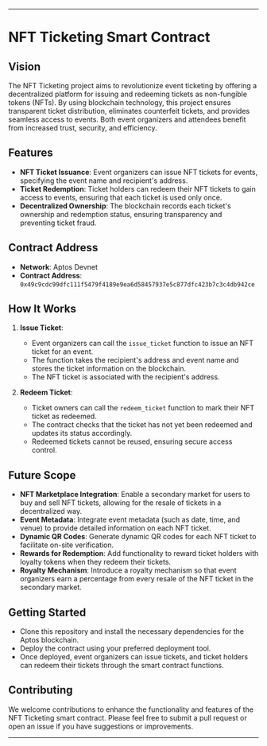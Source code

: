 

---

# NFT Ticketing Smart Contract

## Vision

The NFT Ticketing project aims to revolutionize event ticketing by offering a decentralized platform for issuing and redeeming tickets as non-fungible tokens (NFTs). By using blockchain technology, this project ensures transparent ticket distribution, eliminates counterfeit tickets, and provides seamless access to events. Both event organizers and attendees benefit from increased trust, security, and efficiency.

## Features

- **NFT Ticket Issuance**: Event organizers can issue NFT tickets for events, specifying the event name and recipient's address.
- **Ticket Redemption**: Ticket holders can redeem their NFT tickets to gain access to events, ensuring that each ticket is used only once.
- **Decentralized Ownership**: The blockchain records each ticket's ownership and redemption status, ensuring transparency and preventing ticket fraud.

## Contract Address

- **Network**: Aptos Devnet
- **Contract Address**: `0x49c9cdc99dfc111f5479f4189e9ea6d58457937e5c877dfc423b7c3c4db942ce`

## How It Works

1. **Issue Ticket**:

   - Event organizers can call the `issue_ticket` function to issue an NFT ticket for an event.
   - The function takes the recipient's address and event name and stores the ticket information on the blockchain.
   - The NFT ticket is associated with the recipient's address.

2. **Redeem Ticket**:
   - Ticket owners can call the `redeem_ticket` function to mark their NFT ticket as redeemed.
   - The contract checks that the ticket has not yet been redeemed and updates its status accordingly.
   - Redeemed tickets cannot be reused, ensuring secure access control.

## Future Scope

- **NFT Marketplace Integration**: Enable a secondary market for users to buy and sell NFT tickets, allowing for the resale of tickets in a decentralized way.
- **Event Metadata**: Integrate event metadata (such as date, time, and venue) to provide detailed information on each NFT ticket.
- **Dynamic QR Codes**: Generate dynamic QR codes for each NFT ticket to facilitate on-site verification.
- **Rewards for Redemption**: Add functionality to reward ticket holders with loyalty tokens when they redeem their tickets.
- **Royalty Mechanism**: Introduce a royalty mechanism so that event organizers earn a percentage from every resale of the NFT ticket in the secondary market.

## Getting Started

- Clone this repository and install the necessary dependencies for the Aptos blockchain.
- Deploy the contract using your preferred deployment tool.
- Once deployed, event organizers can issue tickets, and ticket holders can redeem their tickets through the smart contract functions.

## Contributing

We welcome contributions to enhance the functionality and features of the NFT Ticketing smart contract. Please feel free to submit a pull request or open an issue if you have suggestions or improvements.

---


